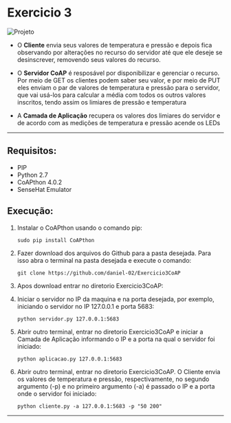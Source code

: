 # Exercicio 3
![Projeto](figura_1.png)

* O **Cliente** envia seus valores de temperatura e pressão e depois fica observando por alterações no recurso do servidor até que ele deseje se desinscrever, removendo seus valores do recurso.

* O **Servidor CoAP** é resposável por disponibilizar e gerenciar o recurso. Por meio de GET os clientes podem saber seu valor, e por meio de PUT eles enviam o par de valores de temperatura e pressão para o servidor, que vai usá-los para calcular a média com todos os outros valores inscritos, tendo assim os limiares de pressão e temperatura

* A **Camada de Aplicação** recupera os valores dos limiares do servidor e de acordo com as medições de temperatura e pressão acende os LEDs

----------------------------------

## Requisitos:
*	PIP
*	Python 2.7
*	CoAPthon 4.0.2
*	SenseHat Emulator


## Execução:

1) Instalar o CoAPthon usando o comando pip:

	```sudo pip install CoAPthon```


2) Fazer download dos arquivos do Github para a pasta desejada.
Para isso abra o terminal na pasta desejada e execute o comando:

	```git clone https://github.com/daniel-02/Exercicio3CoAP```

3) Apos download entrar no diretorio Exercicio3CoAP:

4) Iniciar o servidor no IP da maquina e na porta desejada, por exemplo, iniciando o servidor no IP 127.0.0.1 e porta 5683:

	```python servidor.py 127.0.0.1:5683```

5) Abrir outro terminal, entrar no diretorio Exercicio3CoAP e iniciar a Camada de Aplicação informando o IP e a porta na qual o servidor foi iniciado:

	```python aplicacao.py 127.0.0.1:5683```

6) Abrir outro terminal, entrar no diretorio Exercicio3CoAP. O Cliente envia os valores de temperatura e pressão, respectivamente, no segundo argumento (-p) e no primeiro argumento (-a) é passado o IP e a porta onde o servidor foi iniciado:

	```python cliente.py -a 127.0.0.1:5683 -p "50 200"```

---------------------------------